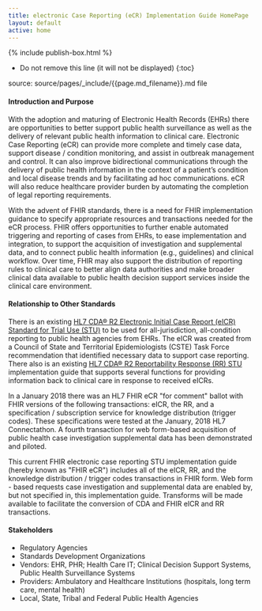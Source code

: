 ```yaml
---
title: electronic Case Reporting (eCR) Implementation Guide HomePage
layout: default
active: home
---
```


{% include publish-box.html %}

<!-- { :.no_toc } -->

<!-- TOC  the css styling for this is \pages\assets\css\project.css under 'markdown-toc'-->

* Do not remove this line (it will not be displayed)
{:toc}

<!-- end TOC -->

source: source/pages/\_include/{{page.md_filename}}.md  file

#### Introduction and Purpose

With the adoption and maturing of Electronic Health Records (EHRs) there are opportunities to better support public health surveillance as well as the delivery of relevant public health information to clinical care.
Electronic Case Reporting (eCR) can provide more complete and timely case data, support disease / condition monitoring, and assist in outbreak management and control.
It can also improve bidirectional communications through the delivery of public health information in the context of a patient’s condition and local disease trends and by facilitating ad hoc communications.
eCR will also reduce healthcare provider burden by automating the completion of legal reporting requirements.

With the advent of FHIR standards, there is a need for FHIR implementation guidance to specify appropriate resources and transactions needed for the eCR process.
FHIR offers opportunities to further enable automated triggering and reporting of cases from EHRs, to ease implementation and integration, to support the acquisition of investigation and supplemental data, and to connect public health information (e.g., guidelines) and clinical workflow.
Over time, FHIR may also support the distribution of reporting rules to clinical care to better align data authorities and make broader clinical data available to public health decision support services inside the clinical care environment.
 
#### Relationship to Other Standards

There is an existing <a href="http://www.hl7.org/implement/standards/product_brief.cfm?product_id=436">HL7 CDA® R2 Electronic Initial Case Report (eICR) Standard for Trial Use (STU)</a> to be used for all-jurisdiction, all-condition reporting to public health agencies from EHRs.
The eICR was created from a Council of State and Territorial Epidemiologists (CSTE) Task Force recommendation that identified necessary data to support case reporting.
There also is an existing <a href="http://www.hl7.org/implement/standards/product_brief.cfm?product_id=470">HL7 CDA® R2 Reportability Response (RR) STU</a> implementation guide that supports several functions for providing information back to clinical care in response to received eICRs.

In a January 2018 there was an HL7 FHIR eCR "for comment" ballot with FHIR versions of the following transactions: eICR, the RR, and a specification / subscription service for knowledge distribution (trigger codes).
These specifications were tested at the January, 2018 HL7 Connectathon.  A fourth transaction for web form-based acquisition of public health case investigation supplemental data has been demonstrated and piloted.

This current FHIR electronic case reporting STU implementation guide (hereby known as "FHIR eCR") includes all of the eICR, RR, and the knowledge distribution / trigger codes transactions in FHIR form.
Web form - based requests case investigation and supplemental data are enabled by, but not specified in, this implementation guide.
Transforms will be made available to facilitate the conversion of CDA and FHIR eICR and RR transactions.

#### Stakeholders
- Regulatory Agencies
- Standards Development Organizations
- Vendors: EHR, PHR; Health Care IT; Clinical Decision Support Systems, Public Health Surveillance Systems
- Providers: Ambulatory and Healthcare Institutions (hospitals, long term care,  mental health)
- Local, State, Tribal and Federal Public Health Agencies
